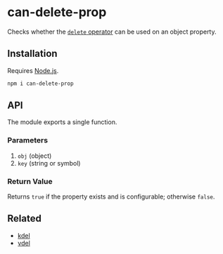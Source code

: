# can-delete-prop

Checks whether the [`delete` operator](https://developer.mozilla.org/en-US/docs/Web/JavaScript/Reference/Operators/delete) can be used on an object property.

## Installation

Requires [Node.js](https://nodejs.org/).

```bash
npm i can-delete-prop
```

## API

The module exports a single function.

### Parameters

1. `obj` (object)
2. `key` (string or symbol)

### Return Value

Returns `true` if the property exists and is configurable; otherwise `false`.

## Related

* [kdel](https://github.com/lamansky/kdel)
* [vdel](https://github.com/lamansky/vdel)
